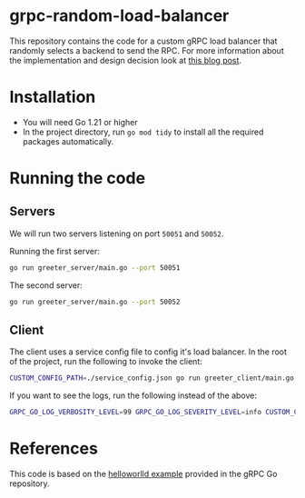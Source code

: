 # grpc-random-load-balancer

This repository contains the code for a custom gRPC load balancer that randomly selects a backend to send the RPC. For more information about the implementation and design decision look at [this blog post](https://farzad1132.github.io/post/grpc-custom-lb/).


# Installation
- You will need Go 1.21 or higher
- In the project directory, run `go mod tidy` to install all the required packages automatically.


# Running the code

## Servers
We will run two servers listening on port `50051` and `50052`.

Running the first server:
```bash
go run greeter_server/main.go --port 50051
```

The second server:
```bash
go run greeter_server/main.go --port 50052
```


## Client

The client uses a service config file to config it's load balancer. In the root of the project, run the following to invoke the client:
```bash
CUSTOM_CONFIG_PATH=./service_config.json go run greeter_client/main.go
```

If you want to see the logs, run the following instead of the above:
```bash
GRPC_GO_LOG_VERBOSITY_LEVEL=99 GRPC_GO_LOG_SEVERITY_LEVEL=info CUSTOM_CONFIG_PATH=./service_config.json go run greeter_client/main.go
```


# References

This code is based on the [helloworlld example](https://github.com/grpc/grpc-go/tree/master/examples/helloworld) provided in the gRPC Go repository.
